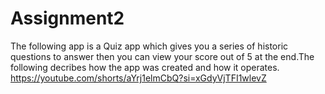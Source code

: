 # Assignment2
The following app is a Quiz app which gives you a series of historic questions to answer then you can view your score out of 5 at the end.The following decribes how the app was created and how it operates. https://youtube.com/shorts/aYrj1elmCbQ?si=xGdyVjTFI1wlevZ
